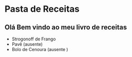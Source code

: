 # Pasta de Receitas
## Olá Bem vindo ao meu livro de receitas
 - Strogonoff de Frango
 - Pavê (ausente)
 - Bolo de Cenoura (ausente )

